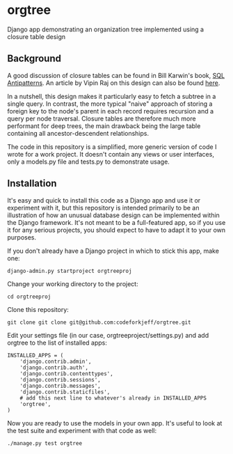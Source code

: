 orgtree
=======

Django app demonstrating an organization tree implemented using a closure table design

Background
----------

A good discussion of closure tables can be found in Bill Karwin's book, [SQL Antipatterns](http://pragprog.com/book/bksqla/sql-antipatterns). An article by Vipin Raj on this design can also be found [here](http://http://technobytz.com/closure_table_store_hierarchical_data.html).

In a nutshell, this design makes it particularly easy to fetch a subtree in a single query. In contrast, the more typical "naive" approach of storing a foreign key to the node's parent in each record requires recursion and a query per node traversal. Closure tables are therefore much more performant for deep trees, the main drawback being the large table containing all ancestor-descendent relationships.

The code in this repository is a simplified, more generic version of code I wrote for a work project. It doesn't contain any views or user interfaces, only a models.py file and tests.py to demonstrate usage.


Installation
------------

It's easy and quick to install this code as a Django app and use it or experiment with it, but this repository is intended primarily to be an illustration of how an unusual database design can be implemented within the Django framework. It's not meant to be a full-featured app, so if you use it for any serious projects, you should expect to have to adapt it to your own purposes.

If you don't already have a Django project in which to stick this app, make one:

    django-admin.py startproject orgtreeproj

Change your working directory to the project:

    cd orgtreeproj

Clone this repository:

    git clone git clone git@github.com:codeforkjeff/orgtree.git
    
Edit your settings file (in our case, orgtreeproject/settings.py) and add orgtree to the list of installed apps:

    INSTALLED_APPS = (
        'django.contrib.admin',
        'django.contrib.auth',
        'django.contrib.contenttypes',
        'django.contrib.sessions',
        'django.contrib.messages',
        'django.contrib.staticfiles',
        # add this next line to whatever's already in INSTALLED_APPS
        'orgtree',
    )

Now you are ready to use the models in your own app. It's useful to look at the test suite and experiment with that code as well:

    ./manage.py test orgtree
